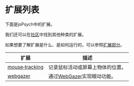 # 扩展列表

下面是jsPsych中的扩展。

我们还可以在[社区](https://github.com/jspsych/jspsych-contrib)中找到其他种类的扩展。

如果想要了解扩展是什么、是如何运行的，可以参照[扩展部分](../overview/extensions.md)。


扩展 | 描述
------ | -----------
[mouse&#8209;tracking](../extensions/mouse-tracking.md) | 记录鼠标活动或屏幕上物体的位置。
[webgazer](../extensions/webgazer.md) | 通过[WebGazer](https://webgazer.cs.brown.edu/)实现眼动功能。